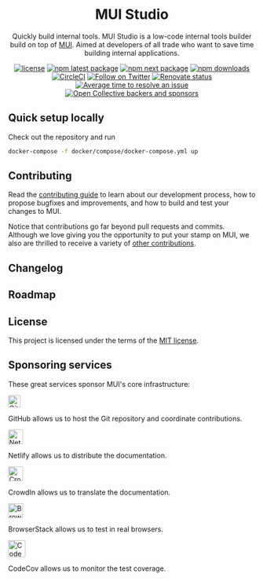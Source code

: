<h1 align="center">MUI Studio</h1>

<div align="center">

Quickly build internal tools. MUI Studio is a low-code internal tools builder build on top of [MUI](https://mui.com/). Aimed at developers of all trade who want to save time building internal applications.

[![license](https://img.shields.io/badge/license-MIT-blue.svg)](https://github.com/mui/material-ui/blob/HEAD/LICENSE)
[![npm latest package](https://img.shields.io/npm/v/@mui/studio/latest.svg)](https://www.npmjs.com/package/@mui/studio)
[![npm next package](https://img.shields.io/npm/v/@mui/studio/next.svg)](https://www.npmjs.com/package/@mui/studio@alpha)
[![npm downloads](https://img.shields.io/npm/dm/@mui/studio.svg)](https://www.npmjs.com/package/@mui/studio)
[![CircleCI](https://circleci.com/gh/mui/mui-studio/tree/master.svg?style=shield)](https://app.circleci.com/pipelines/github/mui/mui-studio?branch=master)
[![Follow on Twitter](https://img.shields.io/twitter/follow/MUI_hq.svg?label=follow+MUI)](https://twitter.com/MUI_hq)
[![Renovate status](https://img.shields.io/badge/renovate-enabled-brightgreen.svg)](https://github.com/mui/mui-studio/issues/8)
[![Average time to resolve an issue](https://isitmaintained.com/badge/resolution/mui/studio.svg)](https://isitmaintained.com/project/mui/studio 'Average time to resolve an issue')
[![Open Collective backers and sponsors](https://img.shields.io/opencollective/all/mui)](https://opencollective.com/mui)

</div>

## Quick setup locally

Check out the repository and run

```sh
docker-compose -f docker/compose/docker-compose.yml up
```

## Contributing

Read the [contributing guide](/CONTRIBUTING.md) to learn about our development process, how to propose bugfixes and improvements, and how to build and test your changes to MUI.

Notice that contributions go far beyond pull requests and commits.
Although we love giving you the opportunity to put your stamp on MUI, we also are thrilled to receive a variety of [other contributions](https://mui.com/getting-started/faq/#mui-is-awesome-how-can-i-support-the-project).

## Changelog

<!-- TODO -->

## Roadmap

<!-- TODO -->

## License

This project is licensed under the terms of the
[MIT license](/LICENSE).

## Sponsoring services

These great services sponsor MUI's core infrastructure:

[<img loading="lazy" alt="GitHub" src="https://github.githubassets.com/images/modules/logos_page/GitHub-Logo.png" height="25">](https://github.com/)

GitHub allows us to host the Git repository and coordinate contributions.

[<img loading="lazy" alt="Netlify" src="https://cdn.netlify.com/15ecf59b59c9d04b88097c6b5d2c7e8a7d1302d0/1b6d6/img/press/logos/full-logo-light.svg" height="30">](https://www.netlify.com/)

Netlify allows us to distribute the documentation.

[<img loading="lazy" alt="CrowdIn" src="https://support.crowdin.com/assets/logos/crowdin-logo1-small.png" height="30">](https://crowdin.com/)

CrowdIn allows us to translate the documentation.

[<img loading="lazy" alt="BrowserStack" src="https://www.browserstack.com/images/mail/browserstack-logo-footer.png" height="30">](https://www.browserstack.com/)

BrowserStack allows us to test in real browsers.

[<img loading="lazy" alt="CodeCov" src="https://github.com/codecov.png?size=70" width="35" height="35">](https://codecov.io/)

CodeCov allows us to monitor the test coverage.

